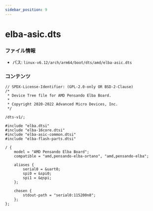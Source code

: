 ```yaml
---
sidebar_position: 9
---
```

# elba-asic.dts

### ファイル情報

- パス: `linux-v6.12/arch/arm64/boot/dts/amd/elba-asic.dts`

### コンテンツ

```dts
// SPDX-License-Identifier: (GPL-2.0-only OR BSD-2-Clause)
/*
 * Device Tree file for AMD Pensando Elba Board.
 *
 * Copyright 2020-2022 Advanced Micro Devices, Inc.
 */

/dts-v1/;

#include "elba.dtsi"
#include "elba-16core.dtsi"
#include "elba-asic-common.dtsi"
#include "elba-flash-parts.dtsi"

/ {
	model = "AMD Pensando Elba Board";
	compatible = "amd,pensando-elba-ortano", "amd,pensando-elba";

	aliases {
		serial0 = &uart0;
		spi0 = &spi0;
		spi1 = &qspi;
	};

	chosen {
		stdout-path = "serial0:115200n8";
	};
};

```
